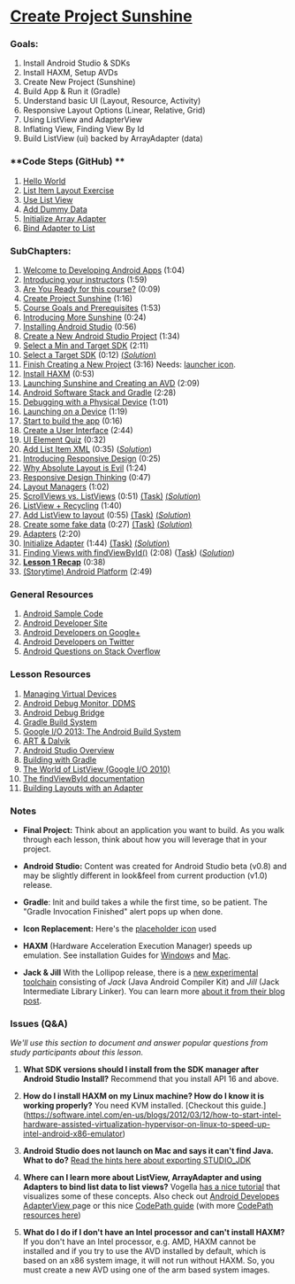 # [Create Project Sunshine](https://www.udacity.com/course/viewer#!/c-ud853/l-1395568821/m-1601259306)

### **Goals**:
1. Install Android Studio & SDKs
2. Install HAXM, Setup AVDs
3. Create New Project (Sunshine)
4. Build App & Run it (Gradle)
5. Understand basic UI (Layout, Resource, Activity)
6. Responsive Layout Options (Linear, Relative, Grid)
7. Using ListView and AdapterView
8. Inflating View, Finding View By Id
9. Build ListView (ui) backed by ArrayAdapter (data)

### **Code Steps (GitHub) **
1. [Hello World](https://github.com/udacity/Sunshine/tree/1.01-hello-world)
2. [List Item Layout Exercise](https://github.com/udacity/Sunshine/tree/1.02-list-item-layout)
3. [Use List View](https://github.com/udacity/Sunshine/tree/1.03-use-list-view)
4. [Add Dummy Data](https://github.com/udacity/Sunshine/tree/1.04-add-dummy-data)
5. [Initialize Array Adapter](https://github.com/udacity/Sunshine/tree/1.05-initialize-array-adapter)
6. [Bind Adapter to List](https://github.com/udacity/Sunshine/tree/1.06-bind-adapter-to-list-view)

### **SubChapters**:

1. [Welcome to Developing Android Apps](https://www.udacity.com/course/viewer#!/c-ud853/l-1395568821/m-1643858568) (1:04)
2. [Introducing your instructors](https://www.udacity.com/course/viewer#!/c-ud853/l-1395568821/e-2162698696/m-2205438564) (1:59)
3. [Are You Ready for this course?](https://www.udacity.com/course/viewer#!/c-ud853/l-1395568821/e-2162698696/m-2205438564) (0:09)
4. [Create Project Sunshine](https://www.udacity.com/course/viewer#!/c-ud853/l-1395568821/m-1582488682) (1:16)
5. [Course Goals and Prerequisites](https://www.udacity.com/course/viewer#!/c-ud853/l-1395568821/m-1601259306) (1:53)
6. [Introducing More Sunshine](https://www.udacity.com/course/viewer#!/c-ud853/l-1395568821/m-1601259307) (0:24)
7. [Installing Android Studio](https://www.udacity.com/course/viewer#!/c-ud853/l-1395568821/e-1395668582/m-1395668583) (0:56)
8. [Create a New Android Studio Project](https://www.udacity.com/course/viewer#!/c-ud853/l-1395568821/m-1589778713) (1:34)
9. [Select a Min and Target SDK](https://www.udacity.com/course/viewer#!/c-ud853/l-1395568821/m-1643858570) (2:11)
10. [Select a Target SDK](https://www.udacity.com/course/viewer#!/c-ud853/l-1395568821/e-1395668585/m-1395668586) (0:12) [(*Solution*)](https://www.udacity.com/course/viewer#!/c-ud853/l-1395568821/e-1395668585/m-1395668587)
11. [Finish Creating a New Project](https://www.udacity.com/course/viewer#!/c-ud853/l-1395568821/e-1660548623/m-1660548624) (3:16) Needs: [launcher icon](https://s3.amazonaws.com/content.udacity-data.com/course/ud853/ic_launcher.png).
12. [Install HAXM](https://www.udacity.com/course/viewer#!/c-ud853/l-1395568821/m-2001148615) (0:53)
13. [Launching Sunshine and Creating an AVD](https://www.udacity.com/course/viewer#!/c-ud853/l-1395568821/m-1601259311) (2:09)
14. [Android Software Stack and Gradle](https://www.udacity.com/course/viewer#!/c-ud853/l-1395568821/m-1395668588) (2:28)
15. [Debugging with a Physical Device](https://www.udacity.com/course/viewer#!/c-ud853/l-1395568821/e-1588688602/m-1588688603) (1:01)
16. [Launching on a Device](https://www.udacity.com/course/viewer#!/c-ud853/l-1395568821/m-1643858571) (1:19)
17. [Start to build the app](https://www.udacity.com/course/viewer#!/c-ud853/l-1395568821/m-1647298623) (0:16)
18. [Create a User Interface](https://www.udacity.com/course/viewer#!/c-ud853/l-1395568821/m-1647298624) (2:44)
19. [UI Element Quiz](https://www.udacity.com/course/viewer#!/c-ud853/l-1395568821/e-1647298625/m-1647298626) (0:32)
20. [Add List Item XML](https://www.udacity.com/course/viewer#!/c-ud853/l-1395568821/e-1395668589/m-1399748571) (0:35) ([*Solution*](https://www.udacity.com/course/viewer#!/c-ud853/l-1395568821/e-1395668589/m-1395668590))
21. [Introducing Responsive Design](https://www.udacity.com/course/viewer#!/c-ud853/l-1395568821/m-1647298628) (0:25)
22. [Why Absolute Layout is Evil](https://www.udacity.com/course/viewer#!/c-ud853/l-1395568821/m-1601259312) (1:24)
23. [Responsive Design Thinking](https://www.udacity.com/course/viewer#!/c-ud853/l-1395568821/m-1645248620) (0:47)
24. [Layout Managers](https://www.udacity.com/course/viewer#!/c-ud853/l-1395568821/m-1645248621) (1:02)
25. [ScrollViews vs. ListViews](https://www.udacity.com/course/viewer#!/c-ud853/l-1395568821/e-1395668591/m-1395668592) (0:51) [(Task)](https://www.udacity.com/course/viewer#!/c-ud853/l-1395568821/e-1395668591/m-1402878722) [(*Solution*)](https://www.udacity.com/course/viewer#!/c-ud853/l-1395568821/e-1395668591/m-1395668593)
26. [ListView + Recycling](https://www.udacity.com/course/viewer#!/c-ud853/l-1395568821/m-1601259313) (1:40)
27. [Add ListView to layout](https://www.udacity.com/course/viewer#!/c-ud853/l-1395568821/e-1395668594/m-1399748573) (0:55) [(Task)](https://www.udacity.com/course/viewer#!/c-ud853/l-1395568821/e-1395668594/m-1402878724) [(*Solution*)](https://www.udacity.com/course/viewer#!/c-ud853/l-1395568821/e-1395668594/m-1395668595)
28. [Create some fake data](https://www.udacity.com/course/viewer#!/c-ud853/l-1395568821/e-1395668596/m-1399748575) (0:27) [(Task)](https://www.udacity.com/course/viewer#!/c-ud853/l-1395568821/e-1395668596/m-1402878726) [(*Solution*)](https://www.udacity.com/course/viewer#!/c-ud853/l-1395568821/e-1395668596/m-1395668597)
29. [Adapters](https://www.udacity.com/course/viewer#!/c-ud853/l-1395568821/m-1604029757) (2:20)
30. [Initialize Adapter](https://www.udacity.com/course/viewer#!/c-ud853/l-1395568821/e-1395668598/m-1395668599) (1:44) [(Task)](https://www.udacity.com/course/viewer#!/c-ud853/l-1395568821/e-1395668598/m-1402878728) [(*Solution*)](https://www.udacity.com/course/viewer#!/c-ud853/l-1395568821/e-1395668598/m-1395668600)
31. [Finding Views with findViewById()](https://www.udacity.com/course/viewer#!/c-ud853/l-1395568821/e-1395668601/m-1395668602) (2:08) ([Task](https://www.udacity.com/course/viewer#!/c-ud853/l-1395568821/e-1395668601/m-1402878730)) (*[Solution](https://www.udacity.com/course/viewer#!/c-ud853/l-1395568821/e-1395668601/m-1395668603)*)
32. **[Lesson 1 Recap](https://www.udacity.com/course/viewer#!/c-ud853/l-1395568821/e-1395668601/m-1395668603)** (0:38)
33. [(Storytime) Android Platform](https://www.udacity.com/course/viewer#!/c-ud853/l-1395568821/m-1638718772) (2:49)

### **General Resources**
1. [Android Sample Code](http://developer.android.com/samples/index.html)
2. [Android Developer Site](http://developer.android.com/index.html)
3. [Android Developers on Google+](https://plus.google.com/+AndroidDevelopers)
4. [Android Developers on Twitter](https://twitter.com/AndroidDev)
5. [Android Questions on Stack Overflow](http://stackoverflow.com/questions/tagged/android)


### **Lesson Resources**
1. [Managing Virtual Devices](http://developer.android.com/tools/devices/index.html)
2. [Android Debug Monitor, DDMS](http://developer.android.com/tools/debugging/ddms.html)
3. [Android Debug Bridge](http://developer.android.com/tools/help/adb.html)
4. [Gradle Build System](http://gradle.org/)
5. [Google I/O 2013: The Android Build System](https://www.youtube.com/watch?v=LCJAgPkpmR0)
6. [ART & Dalvik](http://source.android.com/devices/tech/dalvik/)
7. [Android Studio Overview](http://developer.android.com/tools/studio/index.html)
8. [Building with Gradle](http://developer.android.com/sdk/installing/studio-build.html)
9. [The World of ListView (Google I/O 2010)](https://www.youtube.com/watch?v=wDBM6wVEO70)
10. [The findViewById documentation](http://developer.android.com/reference/android/view/View.html#findViewById)
11. [Building Layouts with an Adapter](http://developer.android.com/guide/topics/ui/declaring-layout.html#FillingTheLayout)


### **Notes**

* **Final Project:** Think about an application you want to build. As you walk through each lesson, think about how you will leverage that in your project.

* **Android Studio:** Content was created for Android Studio beta (v0.8) and may be slightly different in look&feel from current production (v1.0) release.

* **Gradle**: Init and build takes a while the first time, so be patient. The "Gradle Invocation Finished" alert pops up when done.
* **Icon Replacement:** Here's the [placeholder icon](https://s3.amazonaws.com/content.udacity-data.com/course/ud853/ic_launcher.png) used

* **HAXM** (Hardware Acceleration Execution Manager) speeds up emulation. See installation Guides for [Window](https://software.intel.com/en-us/android/articles/installation-instructions-for-intel-hardware-accelerated-execution-manager-windows)s and [Mac](https://software.intel.com/en-us/android/articles/installation-instructions-for-intel-hardware-accelerated-execution-manager-mac-os-x).

* **Jack & Jill** With the Lollipop release, there is a [new experimental toolchain](http://tools.android.com/tech-docs/jackandjill) consisting of *Jack* (Java Android Compiler Kit) and *Jill* (Jack Intermediate Library Linker). You can learn more [about it from their blog post](http://android-developers.blogspot.com/2014/12/hello-world-meet-our-new-experimental.html).


### **Issues (Q&A)**

*We'll use this section to document and answer popular questions from study participants about this lesson.*

1. **What SDK versions should I install from the SDK manager after Android Studio Install?** Recommend that you install API 16 and above.

2. **How do I install HAXM on my Linux machine? How do I know it is working properly?**
  You need KVM installed. [Checkout this guide.] (https://software.intel.com/en-us/blogs/2012/03/12/how-to-start-intel-hardware-assisted-virtualization-hypervisor-on-linux-to-speed-up-intel-android-x86-emulator) 

3. **Android Studio does not launch on Mac and says it can't find Java. What to do?** [Read the hints here about exporting STUDIO_JDK](http://tools.android.com/tech-docs/configuration/osx-jdk)

4. **Where can I learn more about ListView, ArrayAdapter and using Adapters to bind list data to list views?** Vogella [has a nice tutorial](http://www.vogella.com/tutorials/AndroidListView/article.html) that visualizes some of these concepts. Also check out [Android Developes AdapterView ](http://developer.android.com/guide/topics/ui/binding.html) page or this nice [CodePath guide](https://github.com/codepath/android_guides/wiki/Using-an-ArrayAdapter-with-ListView) (with more [CodePath resources here](https://github.com/codepath/android_guides/wiki#getting-started))

5. **What do I do if I don't have an Intel processor and can't install HAXM?** If you don't have an Intel processor, e.g. AMD, HAXM cannot be installed and if you try to use the AVD installed by default, which is based on an x86 system image, it will not run without HAXM. So, you must create a new AVD using one of the arm based system images.
